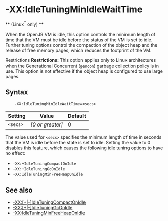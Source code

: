 <!--
* Copyright (c) 2017, 2018 IBM Corp. and others
*
* This program and the accompanying materials are made
* available under the terms of the Eclipse Public License 2.0
* which accompanies this distribution and is available at
* https://www.eclipse.org/legal/epl-2.0/ or the Apache
* License, Version 2.0 which accompanies this distribution and
* is available at https://www.apache.org/licenses/LICENSE-2.0.
*
* This Source Code may also be made available under the
* following Secondary Licenses when the conditions for such
* availability set forth in the Eclipse Public License, v. 2.0
* are satisfied: GNU General Public License, version 2 with
* the GNU Classpath Exception [1] and GNU General Public
* License, version 2 with the OpenJDK Assembly Exception [2].
*
* [1] https://www.gnu.org/software/classpath/license.html
* [2] http://openjdk.java.net/legal/assembly-exception.html
*
* SPDX-License-Identifier: EPL-2.0 OR Apache-2.0 OR GPL-2.0 WITH
* Classpath-exception-2.0 OR LicenseRef-GPL-2.0 WITH Assembly-exception
-->

# -XX:IdleTuningMinIdleWaitTime

** (Linux<sup>&trade;</sup> only) **

When the OpenJ9 VM is idle, this option controls the minimum length of time that the VM must be idle before the status of the VM is set to idle. Further tuning options control the compaction of the object heap and the release of free memory pages, which reduces the footprint of the VM.

<i class="fa fa-exclamation-triangle" aria-hidden="true"></i><span class="sr-only">Restrictions</span> **Restrictions:** This option applies only to Linux architectures when the Generational Concurrent (`gencon`) garbage collection policy is in use. This option is not effective if the object heap is configured to use large pages.

## Syntax

        -XX:IdleTuningMinIdleWaitTime=<secs>

| Setting     |  Value           | Default  |
|-------------|------------------|----------|
|`<secs>`     | *[0 or greater]* | 0        |

The value used for `<secs>` specifies the minimum length of time in seconds that the VM is idle before the state is set to idle. Setting the value to 0 disables this feature, which causes the following idle tuning options to have no effect:

- `-XX:+IdleTuningCompactOnIdle`
- `-XX:+IdleTuningGcOnIdle`
- `-XX:IdleTuningMinFreeHeapOnIdle`


## See also

-   [-XX:\[+|-\]IdleTuningCompactOnIdle](xxidletuningcompactonidle.md#xx/|-/idletuningcompactonidle "This option controls garbage collection processing with compaction when the status of the VM is set to idle.")
-   [-XX:\[+|-\]IdleTuningGcOnIdle](xxidletuninggconidle.md#xx/|-/idletuninggconidle "This option can be used to reduce the memory footprint of the VM when it is in an idle state.")
-   [-XX:IdleTuningMinFreeHeapOnIdle](xxidletuningminfreeheaponidle.md#xxidletuningminfreeheaponidle "This option controls the percentage of free memory pages in the object heap that can be released when the VM is in an idle state.")



<!-- ==== END OF TOPIC ==== xxidletuningminidlewaittime.md ==== -->
